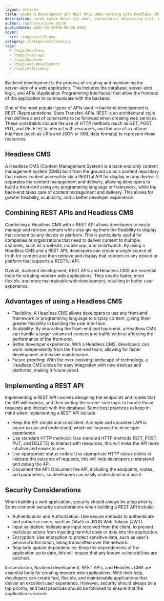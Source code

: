 ```yaml
---
layout: article
title: Backend Development and REST APIs when working with Headless CMS
description: Lorem ipsum dolor sit amet, consectetur adipiscing elit. Et nemo nimium beatus est; Idemne, quod iucunde? Duo Reges constructio interrete. At iamdecimum annum in spelunca iacet.
author: /authors/clark-smith
publishDate: 2022-08-28T00:00:00.000Z
cover:
  src: /img/posts/5.png
category: /categories/coaching
tags:
  - /tags/headless
  - /tags/rest-api
  - /tags/backend
  - /tags/web-development
  - /tags/efficiency
---
```



Backend development is the process of creating and maintaining the server-side of a web application. This includes the database, server-side logic, and APIs (Application Programming Interfaces) that allow the frontend of the application to communicate with the backend.

One of the most popular types of APIs used in backend development is REST (Representational State Transfer) APIs. REST is an architectural style that defines a set of constraints to be followed when creating web services. These constraints include the use of HTTP methods (such as GET, POST, PUT, and DELETE) to interact with resources, and the use of a uniform interface (such as URIs and JSON or XML data formats) to represent those resources.

## Headless CMS
A Headless CMS (Content Management System) is a back-end only content management system (CMS) built from the ground up as a content repository that makes content accessible via a RESTful API for display on any device. It separates the content management and delivery, allowing developers to build a front-end using any programming language or framework, while the back-end takes care of content management and delivery. This allows for greater flexibility, scalability, and a better developer experience.

## Combining REST APIs and Headless CMS
Combining a Headless CMS with a REST API allows developers to easily manage and retrieve content while also giving them the flexibility to display that content on any device or platform. This is particularly useful for companies or organizations that need to deliver content to multiple channels, such as a website, mobile app, and smartwatch. By using a Headless CMS and a REST API, developers can create a single source of truth for content and then retrieve and display that content on any device or platform that supports a RESTful API.

Overall, backend development, REST APIs and Headless CMS are essential tools for creating modern web applications. They enable faster, more flexible, and more maintainable web development, resulting in better user experience.

## Advantages of using a Headless CMS
* Flexibility: A Headless CMS allows developers to use any front-end framework or programming language to display content, giving them greater flexibility in building the user interface.
* Scalability: By separating the front-end and back-end, a Headless CMS can handle a larger volume of content and traffic without affecting the performance of the front-end.
* Better developer experience: With a Headless CMS, developers can work independently from the front-end team, allowing for faster development and easier maintenance.
* Future-proofing: With the ever-evolving landscape of technology, a Headless CMS allows for easy integration with new devices and platforms, making it future-proof.
## Implementing a REST API
Implementing a REST API involves designing the endpoints and routes that the API will expose, and then writing the server-side logic to handle those requests and interact with the database. Some best practices to keep in mind when implementing a REST API include:

* Keep the API simple and consistent: A simple and consistent API is easier to use and understand, which will improve the developer experience.
* Use standard HTTP methods: Use standard HTTP methods (GET, POST, PUT, and DELETE) to interact with resources, this will make the API more intuitive and easier to use.
* Use appropriate status codes: Use appropriate HTTP status codes to indicate the outcome of requests, this will help developers understand and debug the API.
* Document the API: Document the API, including the endpoints, routes, and parameters, so developers can easily understand and use it.

## Security Considerations
When building a web application, security should always be a top priority. Some common security considerations when building a REST API include:

* Authentication and Authorization: Use secure methods to authenticate and authorize users, such as OAuth or JSON Web Tokens (JWT).
* Input validation: Validate any input received from the client, to prevent malicious actors from injecting harmful code or data into the application.
* Encryption: Use encryption to protect sensitive data, such as user's personal information, being transmitted over the network.
* Regularly update dependencies: Keep the dependencies of the application up to date, this will ensure that any known vulnerabilities are patched.

In conclusion, Backend development, REST APIs, and Headless CMS are essential tools for creating modern web applications. With their help, developers can create fast, flexible, and maintainable applications that deliver an excellent user experience. However, security should always be a top priority, and best practices should be followed to ensure that the application is secure.